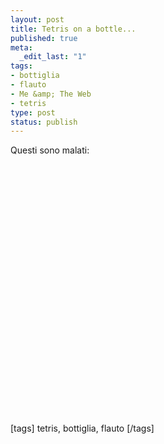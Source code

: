 ```yaml
--- 
layout: post
title: Tetris on a bottle...
published: true
meta: 
  _edit_last: "1"
tags: 
- bottiglia
- flauto
- Me &amp; The Web
- tetris
type: post
status: publish
---
```

Questi sono malati:  
  
<object width="535" height="400"><param name="movie" value="http://www.youtube.com/v/GkDBlEvfbgg&rel=1"></param><param name="wmode" value="transparent"></param><embed src="http://www.youtube.com/v/GkDBlEvfbgg&rel=1" type="application/x-shockwave-flash" wmode="transparent" width="535" height="400"></embed></object>  
  
[tags]  tetris, bottiglia, flauto  [/tags] 
